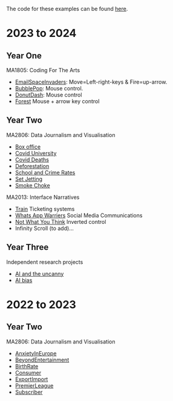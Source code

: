 The code for these examples can be found [here](https://github.com/anthillsocial/example-student-projects).

# 2023 to 2024 

## Year One

MA1805: Coding For The Arts                                            

- [EmailSpaceInvaders](2023-24/Y1-MA1805-2024-EmailSpaceInvaders): Move=Left-right-keys & Fire=up-arrow.                              
- [BubblePop](2023-24/Y1-MA1805-2024-BubblePop): Mouse control.                                               
- [DonutDash](2023-24/Y1-MA1805-2024-DonutDash): Mouse control
- [Forest](2023-24/Y1-MA1805-2024-Forrest) Mouse + arrow key control

## Year Two

MA2806: Data Journalism and Visualisation

- [Box office](2023-24/Y2-MA2806-Box-Office)
- [Covid University](2023-24/Y2-MA2806-COVID-University)
- [Covid Deaths](2023-24/Y2-MA2806-CovidDeaths)
- [Deforestation](2023-24/Y2-MA2806-deforestation)
- [School and Crime Rates](2023-24/Y2-MA2806-School-and-Crime-Rates)
- [Set Jetting](2023-24/Y2-MA2806-Set-Jetting)
- [Smoke Choke](2023-24/Y2-MA2806-SmokeChoke)

MA2013: Interface Narratives

- [Train](2023-24/Y2-MA2013-2024-Train) Ticketing systems
- [Whats App Warriers](2023-24/Y2-MA2013-2024-WhatsAppWarriers) Social Media Communications
- [Not What You Think](2023-24/Y2-MA2013-2024-NotWhatYouThink) Inverted control 
- Infinity Scroll (to add)...

## Year Three
Independent research projects

- [AI and the uncanny](2023-24/Y3-MA3017-2024-Praxis-Uncanny-AI)
- [AI bias](2023-24/Y3-MA3801-2024-AdvancedDigital-AI-bias)

# 2022 to 2023 

## Year Two

MA2806: Data Journalism and Visualisation

- [AnxietyInEurope](2023-24/2022-23/Y2-MA2806-AnxietyInEurope)
- [BeyondEntertainment](2023-24/2022-23/Y2-MA2806-BeyondEntertainment)
- [BirthRate](2023-24/2022-23/Y2-MA2806-BirthRate)
- [Consumer](2023-24/2022-23/Y2-MA2806-Consumer)
- [ExportImport](2023-24/2022-23/Y2-MA2806-ExportImport)
- [PremierLeague](2023-24/2022-23/Y2-MA2806-PremierLeague)
- [Subscriber](2023-24/2022-23/Y2-MA2806-Subscriber)
